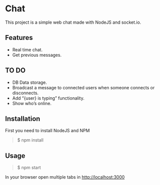 # Chat

This project is a simple web chat made with NodeJS and socket.io.

## Features

* Real time chat.
* Get previous messages.

## TO DO

* DB Data storage.
* Broadcast a message to connected users when someone connects or disconnects.
* Add “{user} is typing” functionality.
* Show who’s online.

## Installation

First you need to install NodeJS and NPM

> $ npm install

## Usage

> $ npm start

In your browser open multiple tabs in [http://localhost:3000](http://localhost:3000)
